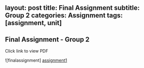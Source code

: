 
layout: post
title: Final Assignment 
subtitle: Group 2
categories: Assignment
tags: [assignment, unit]
---

## Final Assignment - Group 2

[assignment1]: https://sudeshnaidoo.github.io/assets/pdf/2024-04-12FinalAssignment1-Group2.pdf



Click link to view PDF

![finalassignment] [assignment1]



